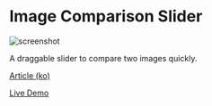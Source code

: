 # Image Comparison Slider

![screenshot](https://blog.kakaocdn.net/dn/cs88p1/btqJFZCXLKG/6W1OSiuykdc8D5k4pEuRe1/img.png?original)

A draggable slider to compare two images quickly.

[Article (ko)](https://marshall-ku.com/web/tips/before-after-%ec%9d%b4%eb%af%b8%ec%a7%80-%ec%8a%ac%eb%9d%bc%ec%9d%b4%eb%8d%94)

[Live Demo](https://marshall-ku.github.io/Image-Comparison-Slider/)
